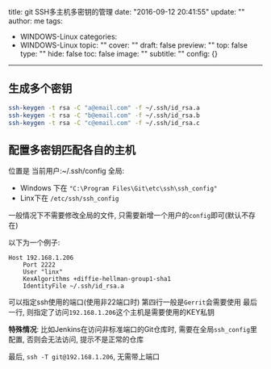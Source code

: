 title: git SSH多主机多密钥的管理
date: "2016-09-12 20:41:55"
update: ""
author: me
tags:
- WINDOWS-Linux
categories:
- WINDOWS-Linux
topic: ""
cover: ""
draft: false
preview: ""
top: false
type: ""
hide: false
toc: false
image: ""
subtitle: ""
config: {}


---



## 生成多个密钥
```bash
ssh-keygen -t rsa -C "a@email.com" -f ~/.ssh/id_rsa.a
ssh-keygen -t rsa -C "b@email.com" -f ~/.ssh/id_rsa.b
ssh-keygen -t rsa -C "c@email.com" -f ~/.ssh/id_rsa.c
```

## 配置多密钥匹配各自的主机

位置是 
当前用户:~/.ssh/config
全局:
- Windows 下在 `"C:\Program Files\Git\etc\ssh\ssh_config"`
- Linx下在 `/etc/ssh/ssh_config`

一般情况下不需要修改全局的文件, 只需要新增一个用户的`config`即可(默认不存在)

以下为一个例子:
```
Host 192.168.1.206
    Port 2222
    User "linx"
    KexAlgorithms +diffie-hellman-group1-sha1
    IdentityFile ~/.ssh/id_rsa.a
```

可以指定ssh使用的端口(使用非22端口时)
第四行一般是`Gerrit`会需要使用
最后一行, 则指定了访问`192.168.1.206`这个主机是需要使用的KEY私钥

**特殊情况**: 比如Jenkins在访问非标准端口的Git仓库时, 需要在全局`ssh_config`里配置, 否则会无法访问, 提示不是正常的仓库

最后, `ssh -T git@192.168.1.206`, 无需带上端口
